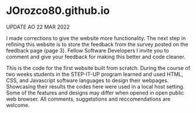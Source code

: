 # JOrozco80.github.io
UPDATE AO 22 MAR 2022

I made corrections to give the website more functionality. The next step in refining this website is to store the feedback from the survey posted on the feedback page (page 3). Fellow Software Developers I invite you to comment and give your feedback for making this better and code cleaner. 


This is the code for the first website built from scratch.  During the course of two weeks students in the STEP-IT-UP
program learned and used HTML, CSS, and Javascript software languages to design their webpages. 
Showcasing their results the codes here were used in a local host setting.
Some of the features and designs may differ when opened in open public web browser.
All comments, suggetstions and reccomendations are welcome. 
